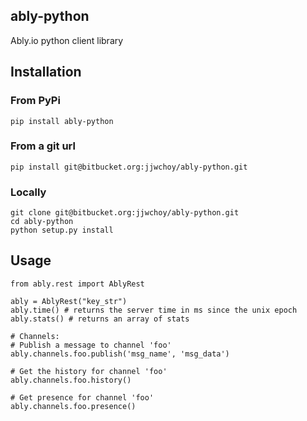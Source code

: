 ably-python
-----------

Ably.io python client library

## Installation

### From PyPi

    pip install ably-python

### From a git url

    pip install git@bitbucket.org:jjwchoy/ably-python.git

### Locally

    git clone git@bitbucket.org:jjwchoy/ably-python.git
    cd ably-python
    python setup.py install

## Usage

    from ably.rest import AblyRest

    ably = AblyRest("key_str")
    ably.time() # returns the server time in ms since the unix epoch
    ably.stats() # returns an array of stats

    # Channels:
    # Publish a message to channel 'foo'
    ably.channels.foo.publish('msg_name', 'msg_data')

    # Get the history for channel 'foo'
    ably.channels.foo.history()

    # Get presence for channel 'foo'
    ably.channels.foo.presence()


